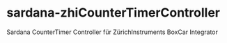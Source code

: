# sardana-zhiCounterTimerController
Sardana CounterTimer Controller für ZürichInstruments BoxCar Integrator
